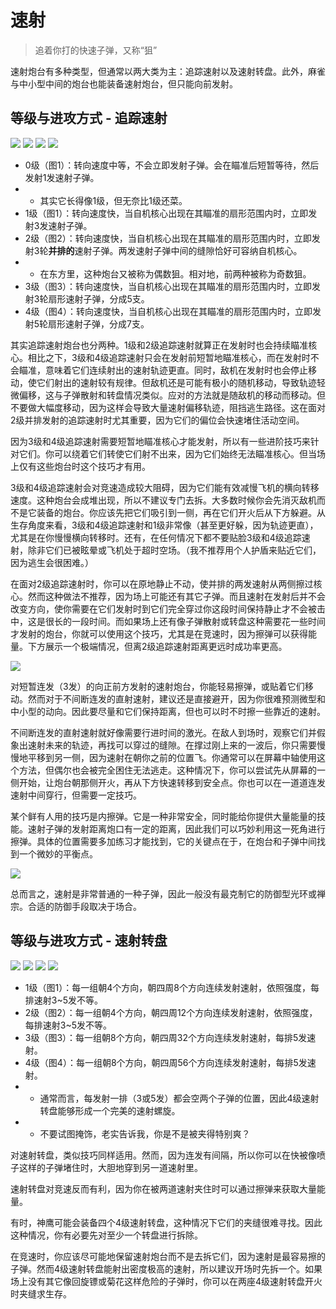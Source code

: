 # 速射

> 追着你打的快速子弹，又称“狙”

速射炮台有多种类型，但通常以两大类为主：追踪速射以及速射转盘。此外，麻雀与中小型中间的炮台也能装备速射炮台，但只能向前发射。

## 等级与进攻方式 - 追踪速射

<img src="/turrets/dart_1.png" style={{zoom:1.25}}/>
<img src="/turrets/dart_2.png" style={{zoom:1.25}}/>
<img src="/turrets/dart_3.png" style={{zoom:1.25}}/>
<img src="/turrets/dart_4.png" style={{zoom:1.25}}/>

- 0级（图1）：转向速度中等，不会立即发射子弹。会在瞄准后短暂等待，然后发射1发速射子弹。
- - 其实它长得像1级，但无奈比1级还菜。
- 1级（图1）：转向速度快，当自机核心出现在其瞄准的扇形范围内时，立即发射3发速射子弹。
- 2级（图2）：转向速度快，当自机核心出现在其瞄准的扇形范围内时，立即发射3轮**并排的**速射子弹。两发速射子弹中间的缝隙恰好可容纳自机核心。
- - 在东方里，这种炮台又被称为偶数狙。相对地，前两种被称为奇数狙。
- 3级（图3）：转向速度快，当自机核心出现在其瞄准的扇形范围内时，立即发射3轮扇形速射子弹，分成5支。
- 4级（图4）：转向速度快，当自机核心出现在其瞄准的扇形范围内时，立即发射5轮扇形速射子弹，分成7支。

其实追踪速射炮台也分两种。1级和2级追踪速射就算正在发射时也会持续瞄准核心。相比之下，3级和4级追踪速射只会在发射前短暂地瞄准核心，而在发射时不会瞄准，意味着它们连续射出的速射轨迹更直。同时，敌机在发射时也会停止移动，使它们射出的速射较有规律。但敌机还是可能有极小的随机移动，导致轨迹轻微偏移，这与子弹散射和转盘情况类似。应对的方法就是随敌机的移动而移动。但不要做大幅度移动，因为这样会导致大量速射偏移轨迹，阻挡逃生路径。这在面对2级并排发射的追踪速射时尤其重要，因为它们的偏位会快速堵住活动空间。

因为3级和4级追踪速射需要短暂地瞄准核心才能发射，所以有一些进阶技巧来针对它们。你可以绕着它们转使它们射不出来，因为它们始终无法瞄准核心。但当场上仅有这些炮台时这个技巧才有用。

3级和4级追踪速射会对竞速造成较大阻碍，因为它们能有效减慢飞机的横向转移速度。这种炮台会成堆出现，所以不建议专门去拆。大多数时候你会先消灭敌机而不是它装备的炮台。你应该先把它们吸引到一侧，再在它们开火后从下方躲避。从生存角度来看，3级和4级追踪速射和1级非常像（甚至更好躲，因为轨迹更直），尤其是在你慢慢横向转移时。还有，在任何情况下都不要贴脸3级和4级追踪速射，除非它们已被眩晕或飞机处于超时空场。（我不推荐用个人护盾来贴近它们，因为逃生会很困难。）

在面对2级追踪速射时，你可以在原地静止不动，使并排的两发速射从两侧擦过核心。然而这种做法不推荐，因为场上可能还有其它子弹。而且速射在发射后并不会改变方向，使你需要在它们发射时到它们完全穿过你这段时间保持静止才不会被击中，这是很长的一段时间。而如果场上还有像子弹散射或转盘这种需要花一些时间才发射的炮台，你就可以使用这个技巧，尤其是在竞速时，因为擦弹可以获得能量。下方展示一个极端情况，但离2级追踪速射距离更远时成功率更高。

<img src="/Cookbook/dartgraze.gif" style={{zoom:1}}/>

对短暂连发（3发）的向正前方发射的速射炮台，你能轻易擦弹，或贴着它们移动。然而对于不间断连发的直射速射，建议还是直接避开，因为你很难预测微型和中小型的动向。因此要尽量和它们保持距离，但也可以时不时擦一些靠近的速射。

不间断连发的直射速射就好像需要行进时间的激光。在敌人到场时，观察它们并假象出速射未来的轨迹，再找可以穿过的缝隙。在撑过刚上来的一波后，你只需要慢慢地平移到另一侧，因为速射在朝你之前的位置飞。你通常可以在屏幕中轴使用这个方法，但偶尔也会被完全困住无法逃走。这种情况下，你可以尝试先从屏幕的一侧开始，让炮台朝那侧开火，再从下方快速转移到安全点。你也可以在一道道连发速射中间穿行，但需要一定技巧。

某个鲜有人用的技巧是内擦弹。它是一种非常安全，同时能给你提供大量能量的技能。速射子弹的发射距离炮口有一定的距离，因此我们可以巧妙利用这一死角进行擦弹。具体的位置需要多加练习才能找到，它的关键点在于，在炮台和子弹中间找到一个微妙的平衡点。

<img src="/Cookbook/disaris9.gif" style={{zoom:1}}/>

总而言之，速射是非常普通的一种子弹，因此一般没有最克制它的防御型光环或禅宗。合适的防御手段取决于场合。

## 等级与进攻方式 - 速射转盘

<img src="/turrets/dart_spinner_1.png" style={{zoom:1.25}}/>
<img src="/turrets/dart_spinner_2.png" style={{zoom:1.25}}/>
<img src="/turrets/dart_spinner_3.png" style={{zoom:1.25}}/>
<img src="/turrets/dart_spinner_4.png" style={{zoom:1.25}}/>

- 1级（图1）：每一组朝4个方向，朝四周8个方向连续发射速射，依照强度，每排速射3~5发不等。
- 2级（图2）：每一组朝4个方向，朝四周12个方向连续发射速射，依照强度，每排速射3~5发不等。
- 3级（图3）：每一组朝8个方向，朝四周32个方向连续发射速射，每排5发速射。
- 4级（图4）：每一组朝8个方向，朝四周56个方向连续发射速射，每排5发速射。
- - 通常而言，每发射一排（3或5发）都会空两个子弹的位置，因此4级速射转盘能够形成一个完美的速射螺旋。
- - 不要试图掩饰，老实告诉我，你是不是被夹得特别爽？

对速射转盘，类似技巧同样适用。然而，因为连发有间隔，所以你可以在快被像喷子这样的子弹堵住时，大胆地穿到另一道速射里。

速射转盘对竞速反而有利，因为你在被两道速射夹住时可以通过擦弹来获取大量能量。

有时，神鹰可能会装备四个4级速射转盘，这种情况下它们的夹缝很难寻找。因此这种情况，你有必要先对至少一个转盘进行拆除。

在竞速时，你应该尽可能地保留速射炮台而不是去拆它们，因为速射是最容易擦的子弹。然而4级速射转盘能射出密度极高的速射，所以建议开场时先拆一个。如果场上没有其它像回旋镖或菊花这样危险的子弹时，你可以在两座4级速射转盘开火时夹缝求生存。

